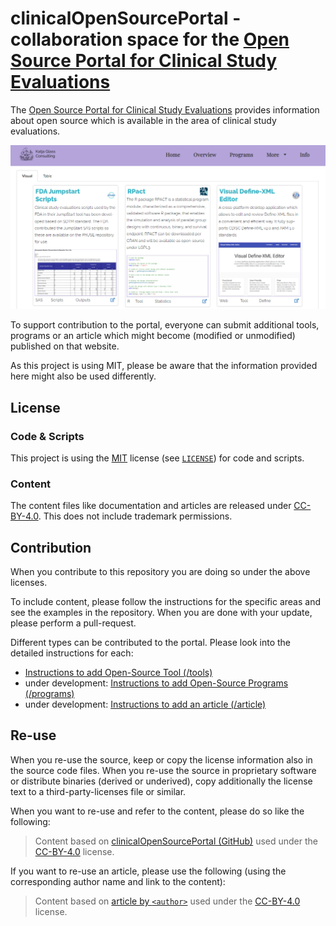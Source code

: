 # clinicalOpenSourcePortal - collaboration space for the [Open Source Portal for Clinical Study Evaluations](https://www.glacon.eu/portal/)

The [Open Source Portal for Clinical Study Evaluations](https://www.glacon.eu/portal/) provides information about open source which is available in the area of clinical study evaluations.

![Screenshot of the portal website](./img/portal_screen.png)


To support contribution to the portal, everyone can submit additional tools, programs or an article which might become (modified or unmodified) published on that website.

As this project is using MIT, please be aware that the information provided here might also be used differently.


## License

### Code & Scripts

This project is using the [MIT](http://www.opensource.org/licenses/MIT "The MIT License | Open Source Initiative") license (see [`LICENSE`](LICENSE)) for code and scripts.

### Content

The content files like documentation and articles are released under [CC-BY-4.0](https://creativecommons.org/licenses/by/4.0/). This does not include trademark permissions.

## Contribution

When you contribute to this repository you are doing so under the above licenses.

To include content, please follow the instructions for the specific areas and see the examples in the repository. When you are done with your update, please perform a pull-request. 

Different types can be contributed to the portal. Please look into the detailed instructions for each:

- [Instructions to add Open-Source Tool (/tools)](instructions_tools.md)
- under development: [Instructions to add Open-Source Programs (/programs)](instructions_programs.md)
- under development: [Instructions to add an article (/article)](instructions_article.md)

## Re-use

When you re-use the source, keep or copy the license information also in the source code files. When you re-use the source in proprietary software or distribute binaries (derived or underived), copy additionally the license text to a third-party-licenses file or similar.

When you want to re-use and refer to the content, please do so like the following:

> Content based on [clinicalOpenSourcePortal (GitHub)](https://github.com/KatjaGlassConsulting/clinicalOpenSourcePortal) used under the [CC-BY-4.0](https://creativecommons.org/licenses/by/4.0/) license.

If you want to re-use an article, please use the following (using the corresponding author name and link to the content):

> Content based on [article by `<author>`](https://github.com/KatjaGlassConsulting/clinicalOpenSourcePortal/blob/main/article/2018-12-14-OSGeneral.md) used under the [CC-BY-4.0](https://creativecommons.org/licenses/by/4.0/) license.